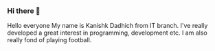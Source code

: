 ### Hi there 👋

Hello everyone 
My name is Kanishk Dadhich from IT branch.
I've really developed  a great interest in programming, development etc.
I am also really fond of playing football.
